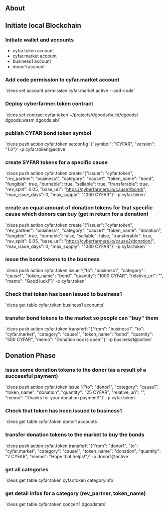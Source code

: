 ## About

## Initiate local Blockchain

### Initiate wallet and accounts
* cyfar.token account
* cyfar.market account
* business1 account
* donor1 account

### Add code permission to cyfar.market account
´cleos set account permission cyfar.market active --add-code´

### Deploy cyberfarmer.token contract

´cleos set contract cyfar.token ~/projects/dgoods/build/dgoods/ dgoods.wasm dgoods.abi´

### publish CYFAR bond token symbol

´cleos push action cyfar.token setconfig '{"symbol": "CYFAR", "version": "1.0"}' -p cyfar.token@active´

### create SYFAR tokens for a specific cause

´cleos push action cyfar.token create '{"issuer": "cyfar.token", 
                                       "rev_partner": "business1",
                                       "category": "cause1",
                                       "token_name": "bond",
                                       "fungible": true,
                                       "burnable": true,
                                       "sellable": true,
                                       "transferable": true,
                                       "rev_split": 0.05,
                                       "base_uri": "https://cyberfarmers.io/cause1/bond/",
                                       "max_issue_days": 0,
                                       "max_supply": "1000 CYFAR"}' -p cyfar.token´

### create an equal amount of donation tokens for that specific cause which donors can buy (get in return for a donation)
´cleos push action cyfar.token create '{"issuer": "cyfar.token", 
                                       "rev_partner": "business1",
                                       "category": "cause1",
                                       "token_name": "donation",
                                       "fungible": true,
                                       "burnable": false,
                                       "sellable": false,
                                       "transferable": true,
                                       "rev_split": 0.05,
                                       "base_uri": "https://cyberfarmers.io/cause2/donation/",
                                       "max_issue_days": 0,
                                       "max_supply": "1000 CYFAR"}' -p cyfar.token´
                    

### issue the bond tokens to the business
´cleos push action cyfar.token issue '{"to": "business1",
                                      "category": "cause1",
                                      "token_name": "bond",
                                      "quantity": "1000 CYFAR",
                                      "relative_uri": "",
                                      "memo": "Good luck!"}' -p cyfar.token´

### Check that token has been issued to business1
´cleos get table cyfar.token business1 accounts´

### transfer bond tokens to the market so people can "buy" them
´cleos push action cyfar.token transferft '{"from": "business1",
                                            "to": "cyfar.market",
                                            "category": "cause1",
                                            "token_name": "bond",
                                            "quantity": "500 CYFAR",
                                            "memo": "Donation box is open!"}' -p business1@active´


## Donation Phase                                            

### issue some donation tokens to the donor (as a result of a successful payment)
´cleos push action cyfar.token issue '{"to": "donor1",
                                      "category": "cause1",
                                      "token_name": "donation",
                                      "quantity": "25 CYFAR",
                                      "relative_uri": "",
                                      "memo": "Thanks for your donation payment!"}' -p cyfar.token´

### Check that token has been issued to business1
´cleos get table cyfar.token donor1 accounts´

### transfer donation tokens to the market to buy the bonds
´cleos push action cyfar.token transferft '{"from": "donor1",
                                            "to": "cyfar.market",
                                            "category": "cause1",
                                            "token_name": "donation",
                                            "quantity": "2 CYFAR",
                                            "memo": "Hope that helps!"}' -p donor1@active´


### get all categories
´cleos get table cyfar.token cyfar.token categoryinfo´

### get detail infos for a category (rev_partner, token_name)
´cleos get table cyfar.token concert1 dgoodstats´